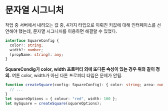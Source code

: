 # 문자열 시그니처

작업 중 서버에서 내려오는 값 중, 4가지 타입으로 이뤄진 키값에 대해 인터페이스를 선언해야 했는데,
문자열 시그니처를 이용하면 해결할 수 있었다.

```ts
interface SquareConfig {
  color?: string;
  width?: number;
  [propName: string]: any;
}
```

__SquareCondig가 color, width 프로퍼티 외에 또다른 속성이 있는 경우 위와 같이 정의.__
여튼 color, width가 아닌 다른 프로퍼티 타입은 문제가 안됨.

```ts
function createSquare(config: SquareConfig): { color: string; area: number } {
  // ...
}
let squareOptions = { colour: "red", width: 100 };
let mySquare = createSquare(squareOptions);
```

